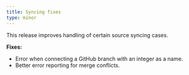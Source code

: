 ```yaml
---
title: Syncing fixes
type: minor
---
```


This release improves handling of certain source syncing cases.

**Fixes:**

* Error when connecting a GitHub branch with an integer as a name.
* Better error reporting for merge conflicts.